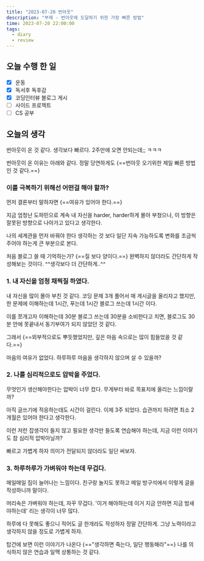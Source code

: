 ```yaml
---
title: "2023-07-20 번아웃"
description: "부제 - 번아웃에 도달하기 위한 가장 빠른 방법"
time: 2023-07-20 22:00:00
tags:
  - diary
  - review
---
```


## 오늘 수행 한 일

- [X] 운동
- [X] 독서후 독후감
- [X] 코딩인터뷰 블로그 게시
- [ ] 사이드 프로젝트
- [ ] CS 공부

## 오늘의 생각

번아웃이 온 것 같다. 생각보다 빠르다. 2주만에 오면 안되는데;; ㅋㅋㅋ

번아웃이 온 이유는 아래와 같다. 정말 당연하게도 {==번아웃 오기위한 제일 빠른 방법인 것 같다.==}

### 이를 극복하기 위해선 어떤걸 해야 할까?

먼저 결론부터 말하자면 {==여유가 있어야 한다.==} 

지금 엄청난 도파민으로 계속 내 자신을 harder, harder하게 몰아 부쳤으나, 이 방향은 잘못된 방향으로 나아가고 있다고 생각한다.

나의 세계관을 먼저 바꿔야 한다 생각하는 것 보다 일단 지속 가능하도록 변화를 조금씩 주어야 하는게 큰 부분으로 본다.

처음 블로그 쓸 때 기억하는가? {==질 보다 양이다.==} 완벽하지 않더라도 간단하게 작성해보는 것이다. ^^생각보다 더 간단하게..^^ 

### 1. 내 자신을 엄청 채찍질 하였다.

내 자신을 많이 몰아 부친 것 같다. 코딩 문제 3개 풀어서 매 게시글을 올리자고 했지만, 한 문제에 이해하는데 1시간, 푸는데 1시간 블로그 쓰는데 1시간 이다. 

이를 쪼개고자 이해하는데 30분 블로그 쓰는데 30분을 소비한다고 치면, 블로그도 30분 안에 못끝내서 동기부여가 되지 않았던 것 같다.

그래서 {==외부적으로도 뿌듯했었지만, 깊은 마음 속으로는 많이 힘들었을 것 같다.==}

마음의 여유가 없었다. 하루하루 마음을 생각하지 않으며 살 수 있을까?

### 2. 나를 심리적으로도 압박을 주었다.

무엇인가 생산해야한다는 압박이 너무 컸다. 무게부터 바로 목표치에 올리는 느낌이랄까?

아직 글쓰기에 적응하는데도 시간이 걸린다. 이제 3주 되었다. 습관까지 하려면 최소 2개월은 있어야 한다고 생각한다.

이런 저런 잡생각이 들지 않고 필요한 생각만 들도록 연습해야 하는데, 지금 이런 이야기도 참 심리적 압박아닐까?

빠르고 가볍게 하자 의미가 전달되지 않더라도 일단 써보자.

### 3. 하루하루가 가벼워야 하는데 무겁다.

매일매일 짐이 늘어나는 느낌이다. 친구랑 놀지도 못하고 메일 방구석에서 이렇게 글을 작성하니까 말이다.

머리속은 가벼워야 하는데, 자꾸 무겁다. '이거 해야하는데 이거 지금 안하면 지금 밤새야하는데' 리는 생각이 너무 많다.

하루에 다 못해도 좋으니 적어도 글 한개라도 작성하자 정말 간단하게. 그냥 노력이라고 생각하지 않을 정도로 가볍게 하자.

탑건에 보면 이런 이야기가 나온다 {=="생각하면 죽는다, 일단 행동해라"==} 나를 의식하지 않은 연습과 일맥 상통하는 것 같다. 